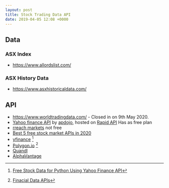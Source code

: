 ```yaml
---
layout: post
title: Stock Trading Data API
date: 2019-04-05 12:08 +0000
---
```



## Data

### ASX Index

 - https://www.allordslist.com/

### ASX History Data

 - https://www.asxhistoricaldata.com/




## API

- https://www.worldtradingdata.com/ - Closed in on 9th May 2020.
- [Yahoo finance API](https://rapidapi.com/apidojo/api/yahoo-finance1/endpoints) by [apdojo](https://rapidapi.com/user/apidojo), hosted on [Rapid API](https://rapidapi.com/) Has as free plan
- [rreach markets](https://impliedvolatility.com.au/#/) not free
- [Best 5 free stock market APIs in 2020](https://towardsdatascience.com/best-5-free-stock-market-apis-in-2019-ad91dddec984)
 - [yfinance](https://github.com/ranaroussi/yfinance) [^1]
 - [Polygon.io](https://polygon.io/) [^2]
 - [Quandl](https://www.quandl.com/)
 - [AlphaVantage](https://www.alphavantage.co/)

[^1]: [Free Stock Data for Python Using Yahoo Finance API](https://towardsdatascience.com/free-stock-data-for-python-using-yahoo-finance-api-9dafd96cad2e)

[^2]: [Finacial Data APIs](https://medium.com/datadriveninvestor/finacial-data-apis-897a94a812d0)

